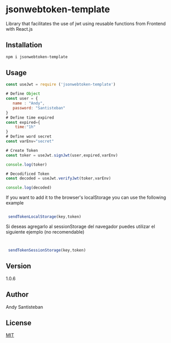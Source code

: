 # jsonwebtoken-template

Library that facilitates the use of jwt using reusable functions from Frontend with React.js

## Installation

```bash
npm i jsonwebtoken-template
```

## Usage

```javascript
const useJwt = require ('jsonwebtoken-template')

# Define Object
const user = {
   name : "Andy",
   password: "Santisteban"
}
# Define time expired
const expired={
    time:"1h"
}
# Define word secret
const varEnv="secret"

# Create Token
const toker = useJwt.signJwt(user,expired,varEnv)

console.log(toker)

# Decodificed Token
const decoded = useJwt.verifyJwt(toker,varEnv)

console.log(decoded)

```

If you want to add it to the browser's localStorage you can use the following example


```javascript

 sendTokenLocalStorage(key,token)

```

Si deseas agregarlo al sessionStorage del navegador puedes utilizar el siguiente ejemplo (no recomendable)

```javascript


 sendTokenSessionStorage(key,token)

```


## Version

1.0.6

## Author

Andy Santisteban

## License

[MIT](https://choosealicense.com/licenses/mit/)
